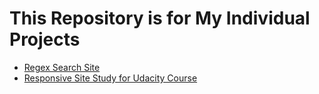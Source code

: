 <h1>This Repository is for My Individual Projects</h1>
<div>
  <ul>
    <li><a href="./regexSearch">Regex Search Site</a></li>
    <li><a href="./responsiveUdacity">Responsive Site Study for Udacity Course</a></li>
  </ul>
</div>
